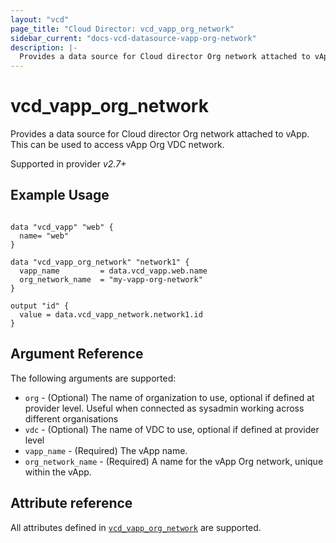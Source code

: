 ```yaml
---
layout: "vcd"
page_title: "Cloud Director: vcd_vapp_org_network"
sidebar_current: "docs-vcd-datasource-vapp-org-network"
description: |-
  Provides a data source for Cloud director Org network attached to vApp. This can be used to access vApp Org network.
---
```


# vcd\_vapp\_org\_network

Provides a data source for Cloud director Org network attached to vApp. This can be used to access vApp Org VDC network.

Supported in provider *v2.7+*

## Example Usage

```hcl

data "vcd_vapp" "web" {
  name= "web"
}

data "vcd_vapp_org_network" "network1" {
  vapp_name         = data.vcd_vapp.web.name
  org_network_name  = "my-vapp-org-network"
}

output "id" {
  value = data.vcd_vapp_network.network1.id
}
```

## Argument Reference

The following arguments are supported:

* `org` - (Optional) The name of organization to use, optional if defined at provider level. Useful when connected as sysadmin working across different organisations
* `vdc` - (Optional) The name of VDC to use, optional if defined at provider level
* `vapp_name` - (Required) The vApp name.
* `org_network_name` - (Required) A name for the vApp Org network, unique within the vApp.

## Attribute reference

All attributes defined in [`vcd_vapp_org_network`](/docs/providers/vcd/r/vapp_org_network.html#attribute-reference) are supported.

